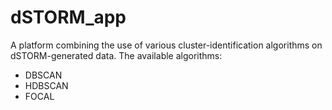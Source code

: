# dSTORM_app

A platform combining the use of various cluster-identification algorithms on dSTORM-generated data.
The available algorithms:
- DBSCAN
- HDBSCAN
- FOCAL
